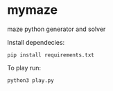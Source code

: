 # mymaze
maze python generator and solver

Install dependecies:

```pip install requirements.txt```

To play run:

```python3 play.py```
